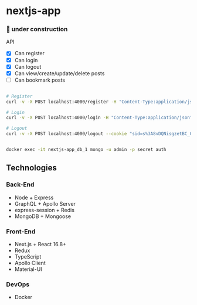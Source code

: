 # nextjs-app

### :construction: under construction

API
- [x] Can register
- [x] Can login
- [x] Can logout
- [x] Can view/create/update/delete posts
- [ ] Can bookmark posts

```sh

# Register
curl -v -X POST localhost:4000/register -H "Content-Type:application/json" -d "{\"name\":\"Arthur\",\"email\":\"arthur@gmail.com\",\"password\":\"Secret12\",\"passwordConfirmation\":\"Secret12\"}"

# Login
curl -v -X POST localhost:4000/login -H "Content-Type:application/json" -d "{\"email\":\"arthur@gmail.com\",\"password\":\"Secret12\"}"

# Logout
curl -v -X POST localhost:4000/logout --cookie "sid=s%3A8vDQNisgzetBC_GGcGjg5TG0mhFHw3XF.esGhOENn%2FjQCiaoIhxKEJHuhbFBAjdZEApsoZvrfh2s"

```

```sh

docker exec -it nextjs-app_db_1 mongo -u admin -p secret auth

```

## Technologies

### Back-End

- Node + Express
- GraphQL + Apollo Server
- express-session + Redis
- MongoDB + Mongoose

### Front-End

- Next.js + React 16.8+
- Redux
- TypeScript
- Apollo Client
- Material-UI

### DevOps
- Docker
